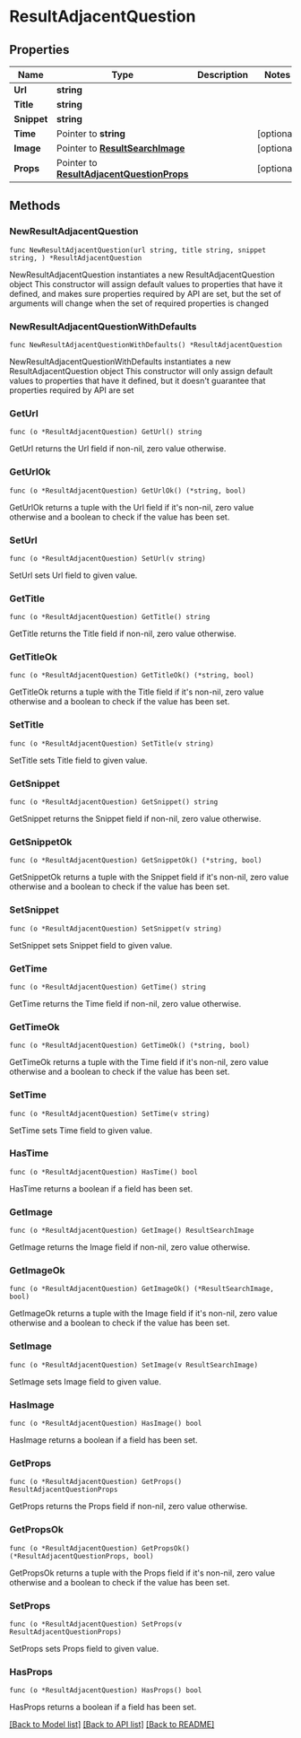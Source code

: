 # ResultAdjacentQuestion

## Properties

Name | Type | Description | Notes
------------ | ------------- | ------------- | -------------
**Url** | **string** |  | 
**Title** | **string** |  | 
**Snippet** | **string** |  | 
**Time** | Pointer to **string** |  | [optional] 
**Image** | Pointer to [**ResultSearchImage**](ResultSearchImage.md) |  | [optional] 
**Props** | Pointer to [**ResultAdjacentQuestionProps**](ResultAdjacentQuestionProps.md) |  | [optional] 

## Methods

### NewResultAdjacentQuestion

`func NewResultAdjacentQuestion(url string, title string, snippet string, ) *ResultAdjacentQuestion`

NewResultAdjacentQuestion instantiates a new ResultAdjacentQuestion object
This constructor will assign default values to properties that have it defined,
and makes sure properties required by API are set, but the set of arguments
will change when the set of required properties is changed

### NewResultAdjacentQuestionWithDefaults

`func NewResultAdjacentQuestionWithDefaults() *ResultAdjacentQuestion`

NewResultAdjacentQuestionWithDefaults instantiates a new ResultAdjacentQuestion object
This constructor will only assign default values to properties that have it defined,
but it doesn't guarantee that properties required by API are set

### GetUrl

`func (o *ResultAdjacentQuestion) GetUrl() string`

GetUrl returns the Url field if non-nil, zero value otherwise.

### GetUrlOk

`func (o *ResultAdjacentQuestion) GetUrlOk() (*string, bool)`

GetUrlOk returns a tuple with the Url field if it's non-nil, zero value otherwise
and a boolean to check if the value has been set.

### SetUrl

`func (o *ResultAdjacentQuestion) SetUrl(v string)`

SetUrl sets Url field to given value.


### GetTitle

`func (o *ResultAdjacentQuestion) GetTitle() string`

GetTitle returns the Title field if non-nil, zero value otherwise.

### GetTitleOk

`func (o *ResultAdjacentQuestion) GetTitleOk() (*string, bool)`

GetTitleOk returns a tuple with the Title field if it's non-nil, zero value otherwise
and a boolean to check if the value has been set.

### SetTitle

`func (o *ResultAdjacentQuestion) SetTitle(v string)`

SetTitle sets Title field to given value.


### GetSnippet

`func (o *ResultAdjacentQuestion) GetSnippet() string`

GetSnippet returns the Snippet field if non-nil, zero value otherwise.

### GetSnippetOk

`func (o *ResultAdjacentQuestion) GetSnippetOk() (*string, bool)`

GetSnippetOk returns a tuple with the Snippet field if it's non-nil, zero value otherwise
and a boolean to check if the value has been set.

### SetSnippet

`func (o *ResultAdjacentQuestion) SetSnippet(v string)`

SetSnippet sets Snippet field to given value.


### GetTime

`func (o *ResultAdjacentQuestion) GetTime() string`

GetTime returns the Time field if non-nil, zero value otherwise.

### GetTimeOk

`func (o *ResultAdjacentQuestion) GetTimeOk() (*string, bool)`

GetTimeOk returns a tuple with the Time field if it's non-nil, zero value otherwise
and a boolean to check if the value has been set.

### SetTime

`func (o *ResultAdjacentQuestion) SetTime(v string)`

SetTime sets Time field to given value.

### HasTime

`func (o *ResultAdjacentQuestion) HasTime() bool`

HasTime returns a boolean if a field has been set.

### GetImage

`func (o *ResultAdjacentQuestion) GetImage() ResultSearchImage`

GetImage returns the Image field if non-nil, zero value otherwise.

### GetImageOk

`func (o *ResultAdjacentQuestion) GetImageOk() (*ResultSearchImage, bool)`

GetImageOk returns a tuple with the Image field if it's non-nil, zero value otherwise
and a boolean to check if the value has been set.

### SetImage

`func (o *ResultAdjacentQuestion) SetImage(v ResultSearchImage)`

SetImage sets Image field to given value.

### HasImage

`func (o *ResultAdjacentQuestion) HasImage() bool`

HasImage returns a boolean if a field has been set.

### GetProps

`func (o *ResultAdjacentQuestion) GetProps() ResultAdjacentQuestionProps`

GetProps returns the Props field if non-nil, zero value otherwise.

### GetPropsOk

`func (o *ResultAdjacentQuestion) GetPropsOk() (*ResultAdjacentQuestionProps, bool)`

GetPropsOk returns a tuple with the Props field if it's non-nil, zero value otherwise
and a boolean to check if the value has been set.

### SetProps

`func (o *ResultAdjacentQuestion) SetProps(v ResultAdjacentQuestionProps)`

SetProps sets Props field to given value.

### HasProps

`func (o *ResultAdjacentQuestion) HasProps() bool`

HasProps returns a boolean if a field has been set.


[[Back to Model list]](../README.md#documentation-for-models) [[Back to API list]](../README.md#documentation-for-api-endpoints) [[Back to README]](../README.md)


